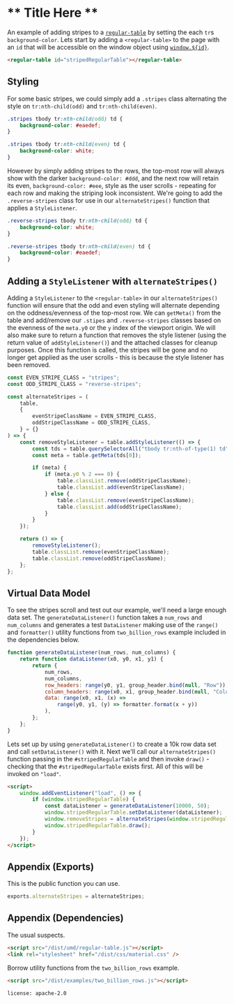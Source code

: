 # ** Title Here **

An example of adding stripes to a
[`regular-table`](https://github.com/jpmorganchase/regular-table) by setting the
each `tr`s `background-color`. Lets start by adding a `<regular-table>` to the
page with an `id` that will be accessible on the window object using
[`window.${id}`](https://stackoverflow.com/questions/18713272/why-do-dom-elements-exist-as-properties-on-the-window-object).

```html
<regular-table id="stripedRegularTable"></regular-table>
```

## Styling

For some basic stripes, we could simply add a `.stripes` class alternating the
style on `tr:nth-child(odd)` and `tr:nth-child(even)`.

```css
.stripes tbody tr:nth-child(odd) td {
    background-color: #eaedef;
}

.stripes tbody tr:nth-child(even) td {
    background-color: white;
}
```

However by simply adding stripes to the rows, the top-most row will always show
with the darker `background-color: #ddd`, and the next row will retain its even,
`background-color: #eee`, style as the user scrolls - repeating for each row and
making the striping look inconsistent. We're going to add the `.reverse-stripes`
class for use in our `alternateStripes()` function that applies a
`StyleListener`.

```css
.reverse-stripes tbody tr:nth-child(odd) td {
    background-color: white;
}

.reverse-stripes tbody tr:nth-child(even) td {
    background-color: #eaedef;
}
```

## Adding a `StyleListener` with `alternateStripes()`

Adding a `StyleListener` to the `<regular-table>` in our `alternateStripes()`
function will ensure that the odd and even styling will alternate depending on
the oddness/evenness of the top-most row. We can `getMeta()` from the table and
add/remove our `.stipes` and `.reverse-stripes` classes based on the evenness of
the `meta.y0` or the `y` index of the viewport origin. We will also make sure to
return a function that removes the style listener (using the return value of
`addStyleListener()`) and the attached classes for cleanup purposes. Once this
function is called, the stripes will be gone and no longer get applied as the
user scrolls - this is because the style listener has been removed.

```javascript
const EVEN_STRIPE_CLASS = "stripes";
const ODD_STRIPE_CLASS = "reverse-stripes";

const alternateStripes = (
    table,
    {
        evenStripeClassName = EVEN_STRIPE_CLASS,
        oddStripeClassName = ODD_STRIPE_CLASS,
    } = {}
) => {
    const removeStyleListener = table.addStyleListener(() => {
        const tds = table.querySelectorAll("tbody tr:nth-of-type(1) td");
        const meta = table.getMeta(tds[0]);

        if (meta) {
            if (meta.y0 % 2 === 0) {
                table.classList.remove(oddStripeClassName);
                table.classList.add(evenStripeClassName);
            } else {
                table.classList.remove(evenStripeClassName);
                table.classList.add(oddStripeClassName);
            }
        }
    });

    return () => {
        removeStyleListener();
        table.classList.remove(evenStripeClassName);
        table.classList.remove(oddStripeClassName);
    };
};
```

## Virtual Data Model

To see the stripes scroll and test out our example, we'll need a large enough
data set. The `generateDataListener()` function takes a `num_rows` and
`num_columns` and generates a test `DataListener` making use of the `range()`
and `formatter()` utility functions from `two_billion_rows` example included in
the dependencies below.

```javascript
function generateDataListener(num_rows, num_columns) {
    return function dataListener(x0, y0, x1, y1) {
        return {
            num_rows,
            num_columns,
            row_headers: range(y0, y1, group_header.bind(null, "Row")),
            column_headers: range(x0, x1, group_header.bind(null, "Column")),
            data: range(x0, x1, (x) =>
                range(y0, y1, (y) => formatter.format(x + y))
            ),
        };
    };
}
```

Lets set up by using `generateDataListener()` to create a 10k row data set and
call `setDataListener()` with it. Next we'll call our `alternateStripes()`
function passing in the `#stripedRegularTable` and then invoke `draw()` -
checking that the `#stripedRegularTable` exists first. All of this will be
invoked on `"load"`.

```html
<script>
    window.addEventListener("load", () => {
        if (window.stripedRegularTable) {
            const dataListener = generateDataListener(10000, 50);
            window.stripedRegularTable.setDataListener(dataListener);
            window.removeStripes = alternateStripes(window.stripedRegularTable);
            window.stripedRegularTable.draw();
        }
    });
</script>
```

## Appendix (Exports)

This is the public function you can use.

```javascript
exports.alternateStripes = alternateStripes;
```

## Appendix (Dependencies)

The usual suspects.

```html
<script src="/dist/umd/regular-table.js"></script>
<link rel="stylesheet" href="/dist/css/material.css" />
```

Borrow utility functions from the `two_billion_rows` example.

```html
<script src="/dist/examples/two_billion_rows.js"></script>
```

```block
license: apache-2.0
```

